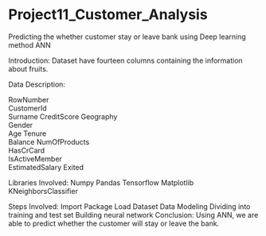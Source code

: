 # Project11_Customer_Analysis
Predicting the whether customer stay or leave bank using Deep learning method ANN

Introduction: Dataset have fourteen columns containing the information about fruits.

Data Description:

RowNumber	
CustomerId	
Surname	
CreditScore	
Geography	
Gender	
Age	
Tenure	
Balance	
NumOfProducts	
HasCrCard	
IsActiveMember	
EstimatedSalary	
Exited


Libraries Involved:
Numpy
Pandas
Tensorflow
Matplotlib
KNeighborsClassifier

Steps Involved:
Import Package
Load Dataset
Data Modeling
Dividing into training and test set
Building neural network
Conclusion: Using ANN, we are able to predict whether the customer will stay or leave the bank.
